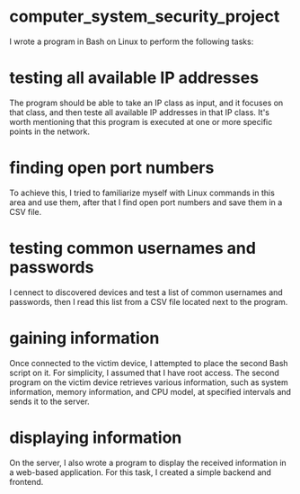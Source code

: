 # computer_system_security_project
I wrote a program in Bash on Linux to perform the following tasks:
# testing all available IP addresses
The program should be able to take an IP class as input, and it focuses on that class, and then teste all available IP addresses in that IP class. It's worth mentioning that this program is executed at one or more specific points in the network.
# finding open port numbers
To achieve this, I tried to familiarize myself with Linux commands in this area and use them, after that I find open port numbers and save them in a CSV file.
# testing common usernames and passwords
I cennect to discovered devices and test a list of common usernames and passwords, then I read this list from a CSV file located next to the program.
# gaining information
Once connected to the victim device, I attempted to place the second Bash script on it. For simplicity, I assumed that I have root access.
The second program on the victim device retrieves various information, such as system information, memory information, and CPU model, at specified intervals and sends it to the server.
# displaying information
On the server, I also wrote a program to display the received information in a web-based application. For this task, I created a simple backend and frontend.
